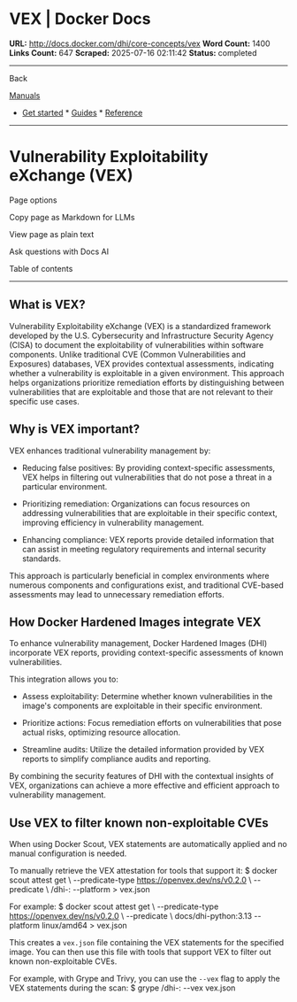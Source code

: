 # VEX | Docker Docs

**URL:** http://docs.docker.com/dhi/core-concepts/vex
**Word Count:** 1400
**Links Count:** 647
**Scraped:** 2025-07-16 02:11:42
**Status:** completed

---

Back

[Manuals](https://docs.docker.com/manuals/)

  * [Get started](http://docs.docker.com/get-started/)   * [Guides](http://docs.docker.com/guides/)   * [Reference](http://docs.docker.com/reference/)

* * *

# Vulnerability Exploitability eXchange \(VEX\)

Page options

Copy page as Markdown for LLMs

View page as plain text

Ask questions with Docs AI

Table of contents

* * *

## What is VEX?

Vulnerability Exploitability eXchange \(VEX\) is a standardized framework developed by the U.S. Cybersecurity and Infrastructure Security Agency \(CISA\) to document the exploitability of vulnerabilities within software components. Unlike traditional CVE \(Common Vulnerabilities and Exposures\) databases, VEX provides contextual assessments, indicating whether a vulnerability is exploitable in a given environment. This approach helps organizations prioritize remediation efforts by distinguishing between vulnerabilities that are exploitable and those that are not relevant to their specific use cases.

## Why is VEX important?

VEX enhances traditional vulnerability management by:

  * Reducing false positives: By providing context-specific assessments, VEX helps in filtering out vulnerabilities that do not pose a threat in a particular environment.

  * Prioritizing remediation: Organizations can focus resources on addressing vulnerabilities that are exploitable in their specific context, improving efficiency in vulnerability management.

  * Enhancing compliance: VEX reports provide detailed information that can assist in meeting regulatory requirements and internal security standards.

This approach is particularly beneficial in complex environments where numerous components and configurations exist, and traditional CVE-based assessments may lead to unnecessary remediation efforts.

## How Docker Hardened Images integrate VEX

To enhance vulnerability management, Docker Hardened Images \(DHI\) incorporate VEX reports, providing context-specific assessments of known vulnerabilities.

This integration allows you to:

  * Assess exploitability: Determine whether known vulnerabilities in the image's components are exploitable in their specific environment.

  * Prioritize actions: Focus remediation efforts on vulnerabilities that pose actual risks, optimizing resource allocation.

  * Streamline audits: Utilize the detailed information provided by VEX reports to simplify compliance audits and reporting.

By combining the security features of DHI with the contextual insights of VEX, organizations can achieve a more effective and efficient approach to vulnerability management.

## Use VEX to filter known non-exploitable CVEs

When using Docker Scout, VEX statements are automatically applied and no manual configuration is needed.

To manually retrieve the VEX attestation for tools that support it:               $ docker scout attest get \       --predicate-type https://openvex.dev/ns/v0.2.0 \       --predicate \       <your-namespace>/dhi-<image>:<tag> --platform <platform> > vex.json     

For example:               $ docker scout attest get \       --predicate-type https://openvex.dev/ns/v0.2.0 \       --predicate \       docs/dhi-python:3.13 --platform linux/amd64 > vex.json     

This creates a `vex.json` file containing the VEX statements for the specified image. You can then use this file with tools that support VEX to filter out known non-exploitable CVEs.

For example, with Grype and Trivy, you can use the `--vex` flag to apply the VEX statements during the scan:               $ grype <your-namespace>/dhi-<image>:<tag> --vex vex.json